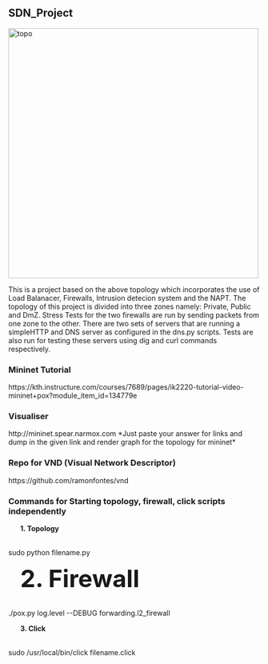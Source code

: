 ## SDN_Project

<img width="500" alt="topo" src="https://user-images.githubusercontent.com/23298265/58379578-ae2c9700-7fa5-11e9-80a6-9f4c0dfc71fa.PNG">

<p>This is a project based on the above topology which incorporates the use of Load Balanacer, Firewalls, Intrusion detecion system and the NAPT. The topology of this project is divided into three zones namely: Private, Public and DmZ. Stress Tests for the two firewalls are run by sending packets from one zone to the other. There are two sets of servers that are running a simpleHTTP and DNS server as configured in the dns.py scripts. Tests are also run for testing these servers using dig and curl commands respectively.</p>

<h3>Mininet Tutorial</h3>
https://kth.instructure.com/courses/7689/pages/ik2220-tutorial-video-mininet+pox?module_item_id=134779e

<h3>Visualiser</h3> http://mininet.spear.narmox.com
*Just paste your answer for links and dump in the given link and render graph for the topology for mininet*

<h3>Repo for VND (Visual Network Descriptor)</h3> https://github.com/ramonfontes/vnd
                            
                            
<h3>Commands for Starting topology, firewall, click scripts independently</h3>
<ol><strong>1. Topology</strong></ol>
<br>sudo python filename.py</br>
<ol><font size = "+15" ><strong>2. Firewall</strong></font></ol>
<br>./pox.py log.level --DEBUG forwarding.l2_firewall</br>
<ol><strong>3. Click</strong></ol>
<br>sudo /usr/local/bin/click filename.click</br>
